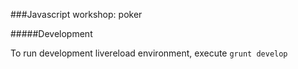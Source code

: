 ###Javascript workshop: poker

#####Development

To run development livereload environment, execute ```grunt develop```